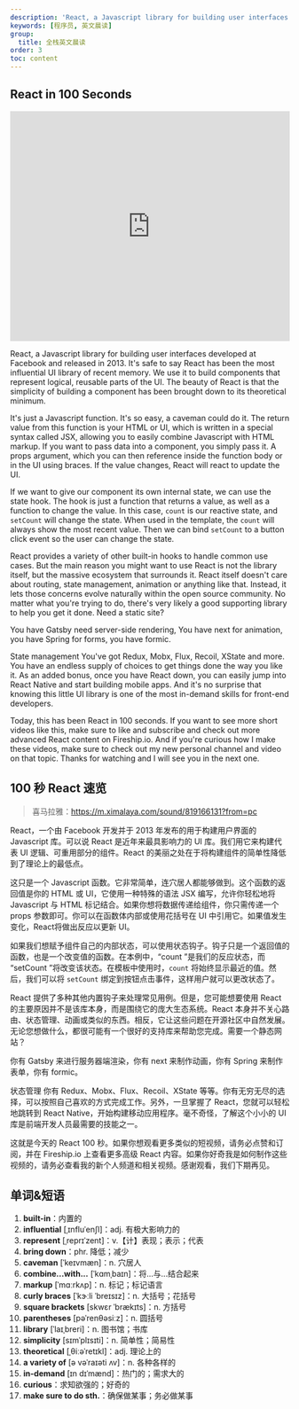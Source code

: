 ```yaml
---
description: 'React, a Javascript library for building user interfaces developed at Facebook and released in 2013.'
keywords: [程序员, 英文晨读]
group:
  title: 全栈英文晨读
order: 3
toc: content
---
```


## React in 100 Seconds

<iframe width="100%" height="415" src="https://www.youtube.com/embed/Tn6-PIqc4UM?si=pftdNWAeMaunjoBa" title="YouTube video player" frameborder="0" allow="accelerometer; autoplay; clipboard-write; encrypted-media; gyroscope; picture-in-picture; web-share" referrerpolicy="strict-origin-when-cross-origin" allowfullscreen></iframe>

React, a Javascript library for building user interfaces developed at Facebook and released in 2013. It's safe to say React has been the most influential UI library of recent memory. We use it to build components that represent logical, reusable parts of the UI. The beauty of React is that the simplicity of building a component has been brought down to its theoretical minimum.

It's just a Javascript function. It's so easy, a caveman could do it. The return value from this function is your HTML or UI, which is written in a special syntax called JSX, allowing you to easily combine Javascript with HTML markup. If you want to pass data into a component, you simply pass it. A props argument, which you can then reference inside the function body or in the UI using braces. If the value changes, React will react to update the UI.

If we want to give our component its own internal state, we can use the state hook. The hook is just a function that returns a value, as well as a function to change the value. In this case, `count` is our reactive state, and `setCount` will change the state. When used in the template, the `count` will always show the most recent value. Then we can bind `setCount` to a button click event so the user can change the state.

React provides a variety of other built-in hooks to handle common use cases. But the main reason you might want to use React is not the library itself, but the massive ecosystem that surrounds it. React itself doesn't care about routing, state management, animation or anything like that. Instead, it lets those concerns evolve naturally within the open source community. No matter what you're trying to do, there's very likely a good supporting library to help you get it done. Need a static site?

You have Gatsby need server-side rendering, You have next for animation, you have Spring for forms, you have formic.

State management You've got Redux, Mobx, Flux, Recoil, XState and more. You have an endless supply of choices to get things done the way you like it. As an added bonus, once you have React down, you can easily jump into React Native and start building mobile apps. And it's no surprise that knowing this little UI library is one of the most in-demand skills for front-end developers.

Today, this has been React in 100 seconds. If you want to see more short videos like this, make sure to like and subscribe and check out more advanced React content on Fireship.io. And if you're curious how I make these videos, make sure to check out my new personal channel and video on that topic. Thanks for watching and I will see you in the next one.

## 100 秒 React 速览

> 喜马拉雅：https://m.ximalaya.com/sound/819166131?from=pc

React，一个由 Facebook 开发并于 2013 年发布的用于构建用户界面的 Javascript 库。可以说 React 是近年来最具影响力的 UI 库。我们用它来构建代表 UI 逻辑、可重用部分的组件。React 的美丽之处在于将构建组件的简单性降低到了理论上的最低点。

这只是一个 Javascript 函数。它非常简单，连穴居人都能够做到。这个函数的返回值是你的 HTML 或 UI，它使用一种特殊的语法 JSX 编写，允许你轻松地将 Javascript 与 HTML 标记结合。如果你想将数据传递给组件，你只需传递一个 props 参数即可。你可以在函数体内部或使用花括号在 UI 中引用它。如果值发生变化，React将做出反应以更新 UI。

如果我们想赋予组件自己的内部状态，可以使用状态钩子。钩子只是一个返回值的函数，也是一个改变值的函数。在本例中，“count ”是我们的反应状态，而 “setCount ”将改变该状态。在模板中使用时，`count` 将始终显示最近的值。然后，我们可以将 `setCount` 绑定到按钮点击事件，这样用户就可以更改状态了。

React 提供了多种其他内置钩子来处理常见用例。但是，您可能想要使用 React 的主要原因并不是该库本身，而是围绕它的庞大生态系统。React 本身并不关心路由、状态管理、动画或类似的东西。相反，它让这些问题在开源社区中自然发展。无论您想做什么，都很可能有一个很好的支持库来帮助您完成。需要一个静态网站？

你有 Gatsby 来进行服务器端渲染，你有 next 来制作动画，你有 Spring 来制作表单，你有 formic。

状态管理 你有 Redux、Mobx、Flux、Recoil、XState 等等。你有无穷无尽的选择，可以按照自己喜欢的方式完成工作。另外，一旦掌握了 React，您就可以轻松地跳转到 React Native，开始构建移动应用程序。毫不奇怪，了解这个小小的 UI 库是前端开发人员最需要的技能之一。

这就是今天的 React 100 秒。如果你想观看更多类似的短视频，请务必点赞和订阅，并在 Fireship.io 上查看更多高级 React 内容。如果你好奇我是如何制作这些视频的，请务必查看我的新个人频道和相关视频。感谢观看，我们下期再见。

## 单词&短语

1. **built-in**：内置的
2. **influential** [ˌɪnfluˈenʃl]：adj. 有极大影响力的
3. **represent** [ˌreprɪˈzent]：v.【计】表现；表示；代表
4. **bring down**：phr. 降低；减少
5. **caveman** [ˈkeɪvmæn]：n. 穴居人
6. **combine...with...** [ˈkɑmˌbaɪn]：将...与...结合起来
7. **markup** [ˈmɑːrkʌp]：n. 标记；标记语言
8. **curly braces** [ˈkɝːli ˈbreɪsɪz]：n. 大括号；花括号
9. **square brackets** [skwɛr ˈbrækɪts]：n. 方括号
10. **parentheses** [pəˈrenθəsiːz]：n. 圆括号
11. **library** [ˈlaɪˌbreri]：n. 图书馆；书库
12. **simplicity** [sɪmˈplɪsɪti]：n. 简单性；简易性
13. **theoretical** [ˌθiːəˈretɪkl]：adj. 理论上的
14. **a variety of** [ə vəˈraɪəti ʌv]：n. 各种各样的
15. **in-demand** [ɪn dɪˈmænd]：热门的；需求大的
16. **curious**：求知欲强的；好奇的
17. **make sure to do sth.**：确保做某事；务必做某事
